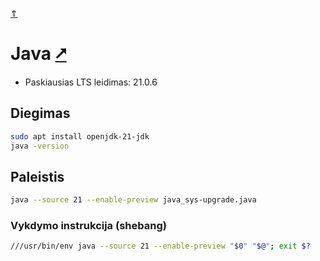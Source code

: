 [&uArr;](./readme.md)

# Java [&#x2B67;](https://www.java.com/en/download/help/index.html)

* Paskiausias LTS leidimas: 21.0.6

## Diegimas

```bash
sudo apt install openjdk-21-jdk
java -version
```

## Paleistis

```bash
java --source 21 --enable-preview java_sys-upgrade.java
```

### Vykdymo instrukcija (shebang)

```bash
///usr/bin/env java --source 21 --enable-preview "$0" "$@"; exit $?
```
